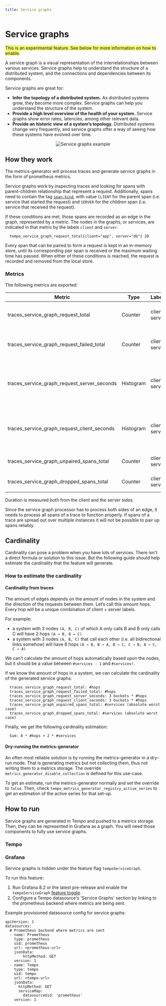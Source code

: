 ```yaml
---
title: Service graphs
---
```


# Service graphs

<span style="background-color:#f3f973;">This is an experimental feature. See below for more information on how to enable.</span>

A service graph is a visual representation of the interrelationships between various services.
Service graphs help to understand the structure of a distributed system,
and the connections and dependencies between its components.

Service graphs are great for:

- **Infer the topology of a distributed system.**
  As distributed systems grow, they become more complex.
  Service graphs can help you understand the structure of the system.
- **Provide a high level overview of the health of your system.**
  Service graphs show error rates, latencies, among other relevant data.
- **Provide an historic view of a system’s topology.**
  Distributed systems change very frequently,
  and service graphs offer a way of seeing how these systems have evolved over time.

<p align="center"><img src="../service-graphs.png" alt="Service graphs example"></p>

## How they work

The metrics-generator will process traces and generate service graphs in the form of prometheus metrics.

Service graphs work by inspecting traces and looking for spans with parent-children relationship that represent a request.
Additionally, spans need to contain the tag [`span.kind`](https://github.com/open-telemetry/opentelemetry-specification/blob/main/specification/trace/api.md#spankind),
with value `CLIENT` for the parent span (i.e. service that started the request) and `SERVER` for the children span (i.e. service that received the request).

If these conditions are met, those spans are recorded as an edge in the graph, represented by a metric.
The nodes in the graphs, or services, are indicated in that metric by the labels `client` and `server`.

```
  tempo_service_graph_request_total{client="app", server="db"} 20
```

Every span that can be paired to form a request is kept in an in-memory store,
until its corresponding pair span is received or the maximum waiting time has passed.
When either of these conditions is reached, the request is recorded and removed from the local store.

### Metrics

The following metrics are exported:

| Metric                                      | Type      | Labels         | Description                                                  |
|---------------------------------------------|-----------|----------------|--------------------------------------------------------------|
| traces_service_graph_request_total          | Counter   | client, server | Total count of requests between two nodes                    |
| traces_service_graph_request_failed_total   | Counter   | client, server | Total count of failed requests between two nodes             |
| traces_service_graph_request_server_seconds | Histogram | client, server | Time for a request between two nodes as seen from the server |
| traces_service_graph_request_client_seconds | Histogram | client, server | Time for a request between two nodes as seen from the client |
| traces_service_graph_unpaired_spans_total   | Counter   | client, server | Total count of unpaired spans                                |
| traces_service_graph_dropped_spans_total    | Counter   | client, server | Total count of dropped spans                                 |

Duration is measured both from the client and the server sides.

Since the service graph processor has to process both sides of an edge,
it needs to process all spans of a trace to function properly.
If spans of a trace are spread out over multiple instances it will not be possible to pair up spans reliably.

## Cardinality

Cardinality can pose a problem when you have lots of services.
There isn't a direct formula or solution to this issue.
But the following guide should help estimate the cardinality that the feature will generate.

### How to estimate the cardinality

#### Cardinality from traces

The amount of edges depends on the amount of nodes in the system and the direction of the requests between them.
Let’s call this amount hops. Every hop will be a unique combination of client + server labels.

For example:
- a system with 3 nodes `(A, B, C)` of which A only calls B and B only calls C will have 2 hops `(A → B, B → C)`
- a system with 3 nodes `(A, B, C)` that call each other (i.e. all bidirectional links somehow) will have 6 hops `(A → B, B → A, B → C, C → B, A → C, C → A)`

We can’t calculate the amount of hops automatically based upon the nodes,
but it should be a value between `#services - 1` and `#services!`.

If we know the amount of hops in a system, we can calculate the cardinality of the generated service graphs:

```
  traces_service_graph_request_total: #hops
  traces_service_graph_request_failed_total: #hops
  traces_service_graph_request_server_seconds: 3 buckets * #hops
  traces_service_graph_request_client_seconds: 3 buckets * #hops
  traces_service_graph_unpaired_spans_total: #services (absolute worst case)
  traces_service_graph_dropped_spans_total: #services (absolute worst case)
```

Finally, we get the following cardinality estimation:

```
  Sum: 8 * #hops + 2 * #services
```

#### Dry-running the metrics-generator

An often most reliable solution is by running the metrics-generator in a dry-run mode.
That is generating metrics but not collecting them, thus not writing them to a metrics storage.
The override `metrics_generator_disable_collection` is defined for this use-case.

To get an estimate, run the metrics-generator normally and set the override to `false`.
Then, check `tempo_metrics_generator_registry_active_series` to get an estimation of the active series for that set-up.

## How to run

Service graphs are generated in Tempo and pushed to a metrics storage.
Then, they can be represented in Grafana as a graph.
You will need those components to fully use service graphs.

### Tempo

<!-- TODO: Link to operations folder -->

### Grafana

Service graphs is hidden under the feature flag `tempoServiceGraph`.

To run this feature:
1. Run Grafana 8.2 or the latest pre-release and enable the `tempoServiceGraph` [feature toggle](https://grafana.com/docs/grafana/latest/packages_api/data/featuretoggles/#temposervicegraph-property).
2. Configure a Tempo datasource's 'Service Graphs' section by linking to the prometheus backend where metrics are being sent.

Example provisioned datasource config for service graphs:

```
apiVersion: 1
datasources:
  # Prometheus backend where metrics are sent
  - name: Prometheus
    type: prometheus
    uid: prometheus
    url: <prometheus-url>
    jsonData:
        httpMethod: GET
    version: 1
  - name: Tempo
    type: tempo
    uid: tempo
    url: <tempo-url>
    jsonData:
      httpMethod: GET
      serviceMap:
        datasourceUid: 'prometheus'
    version: 1
```

